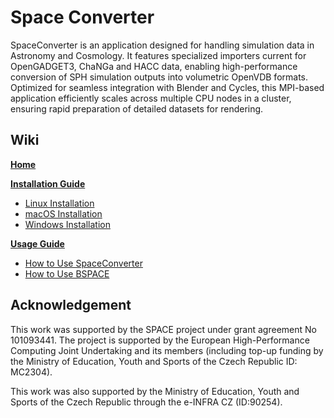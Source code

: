 # Space Converter

SpaceConverter is an application designed for handling simulation data in Astronomy and Cosmology. It features specialized importers current for OpenGADGET3, ChaNGa and HACC data, enabling high-performance conversion of SPH simulation outputs into volumetric OpenVDB formats. Optimized for seamless integration with Blender and Cycles, this MPI-based application efficiently scales across multiple CPU nodes in a cluster, ensuring rapid preparation of detailed datasets for rendering.

## Wiki

[**Home**](../../wikis/home)

[**Installation Guide**](../../wikis/installation-guide)
- [Linux Installation](../../wikis/installation-guide/linux-installation)
- [macOS Installation](../../wikis/installation-guide/macos-installation)
- [Windows Installation](../../wikis/installation-guide/windows-installation)

[**Usage Guide**](../../wikis/usage-guide)
- [How to Use SpaceConverter](../../wikis/usage-guide/How-to-Use-SpaceConverter)
- [How to Use BSPACE](../../wikis/usage-guide/How-to-Use-BSPACE-Add‐on)

## Acknowledgement
This work was supported by the SPACE project under grant agreement No 101093441. The project is supported by the European High-Performance Computing Joint Undertaking and its members (including top-up funding by the Ministry of Education, Youth and Sports of the Czech Republic ID: MC2304). 

This work was also supported by the Ministry of Education, Youth and Sports of the Czech Republic through the e-INFRA CZ (ID:90254).
